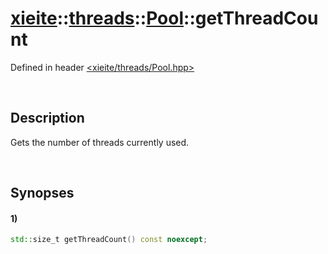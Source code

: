 # [xieite](../../../xieite.md)\:\:[threads](../../../threads.md)\:\:[Pool](../../Pool.md)\:\:getThreadCount
Defined in header [<xieite/threads/Pool.hpp>](../../../../include/xieite/threads/Pool.hpp)

&nbsp;

## Description
Gets the number of threads currently used.

&nbsp;

## Synopses
#### 1)
```cpp
std::size_t getThreadCount() const noexcept;
```
